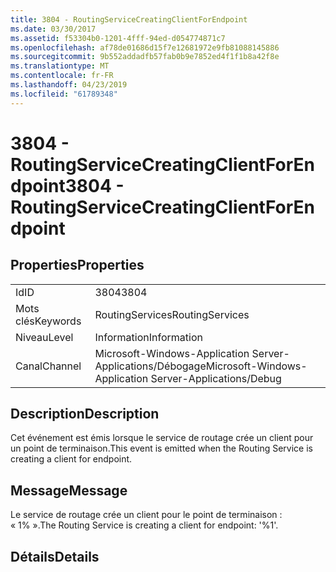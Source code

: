 ```yaml
---
title: 3804 - RoutingServiceCreatingClientForEndpoint
ms.date: 03/30/2017
ms.assetid: f53304b0-1201-4fff-94ed-d054774871c7
ms.openlocfilehash: af78de01686d15f7e12681972e9fb81088145886
ms.sourcegitcommit: 9b552addadfb57fab0b9e7852ed4f1f1b8a42f8e
ms.translationtype: MT
ms.contentlocale: fr-FR
ms.lasthandoff: 04/23/2019
ms.locfileid: "61789348"
---
```

# <a name="3804---routingservicecreatingclientforendpoint"></a><span data-ttu-id="f76f0-102">3804 - RoutingServiceCreatingClientForEndpoint</span><span class="sxs-lookup"><span data-stu-id="f76f0-102">3804 - RoutingServiceCreatingClientForEndpoint</span></span>
## <a name="properties"></a><span data-ttu-id="f76f0-103">Properties</span><span class="sxs-lookup"><span data-stu-id="f76f0-103">Properties</span></span>  
  
|||  
|-|-|  
|<span data-ttu-id="f76f0-104">Id</span><span class="sxs-lookup"><span data-stu-id="f76f0-104">ID</span></span>|<span data-ttu-id="f76f0-105">3804</span><span class="sxs-lookup"><span data-stu-id="f76f0-105">3804</span></span>|  
|<span data-ttu-id="f76f0-106">Mots clés</span><span class="sxs-lookup"><span data-stu-id="f76f0-106">Keywords</span></span>|<span data-ttu-id="f76f0-107">RoutingServices</span><span class="sxs-lookup"><span data-stu-id="f76f0-107">RoutingServices</span></span>|  
|<span data-ttu-id="f76f0-108">Niveau</span><span class="sxs-lookup"><span data-stu-id="f76f0-108">Level</span></span>|<span data-ttu-id="f76f0-109">Information</span><span class="sxs-lookup"><span data-stu-id="f76f0-109">Information</span></span>|  
|<span data-ttu-id="f76f0-110">Canal</span><span class="sxs-lookup"><span data-stu-id="f76f0-110">Channel</span></span>|<span data-ttu-id="f76f0-111">Microsoft-Windows-Application Server-Applications/Débogage</span><span class="sxs-lookup"><span data-stu-id="f76f0-111">Microsoft-Windows-Application Server-Applications/Debug</span></span>|  
  
## <a name="description"></a><span data-ttu-id="f76f0-112">Description</span><span class="sxs-lookup"><span data-stu-id="f76f0-112">Description</span></span>  
 <span data-ttu-id="f76f0-113">Cet événement est émis lorsque le service de routage crée un client pour un point de terminaison.</span><span class="sxs-lookup"><span data-stu-id="f76f0-113">This event is emitted when the Routing Service is creating a client for endpoint.</span></span>  
  
## <a name="message"></a><span data-ttu-id="f76f0-114">Message</span><span class="sxs-lookup"><span data-stu-id="f76f0-114">Message</span></span>  
 <span data-ttu-id="f76f0-115">Le service de routage crée un client pour le point de terminaison : « 1% ».</span><span class="sxs-lookup"><span data-stu-id="f76f0-115">The Routing Service is creating a client for endpoint: '%1'.</span></span>  
  
## <a name="details"></a><span data-ttu-id="f76f0-116">Détails</span><span class="sxs-lookup"><span data-stu-id="f76f0-116">Details</span></span>

